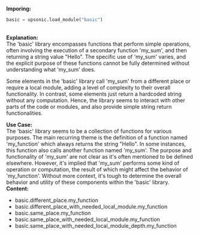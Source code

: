 <b class="custom_code_highlight_green">Imporing:</b><br>
```python
basic = upsonic.load_module("basic")
```
<br><b class="custom_code_highlight_green">Explanation:</b><br>The 'basic' library encompasses functions that perform simple operations, often involving the execution of a secondary function 'my_sum', and then returning a string value "Hello". The specific use of 'my_sum' varies, and the explicit purpose of these functions cannot be fully determined without understanding what 'my_sum' does. 

Some elements in the 'basic' library call 'my_sum' from a different place or require a local module, adding a level of complexity to their overall functionality. In contrast, some elements just return a hardcoded string without any computation. Hence, the library seems to interact with other parts of the code or modules, and also provide simple string return functionalities.

<b class="custom_code_highlight_green">Use Case:</b><br>The 'basic' library seems to be a collection of functions for various purposes. The main recurring theme is the definition of a function named 'my_function' which always returns the string "Hello". In some instances, this function also calls another function named 'my_sum'. The purpose and functionality of 'my_sum' are not clear as it's often mentioned to be defined elsewhere. However, it's implied that 'my_sum' performs some kind of operation or computation, the result of which might affect the behavior of 'my_function'. Without more context, it's tough to determine the overall behavior and utility of these components within the 'basic' library.
<br><b class="custom_code_highlight_green">Content:</b><br>
  - basic.different_place.my_function
  - basic.different_place_with_needed_local_module.my_function
  - basic.same_place.my_function
  - basic.same_place_with_needed_local_module.my_function
  - basic.same_place_with_needed_local_module_depth.my_function

